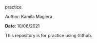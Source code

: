 practice

*Author*: Kamila Magiera

**Date**: 10/06/2021

This repository is for practice using Github.
